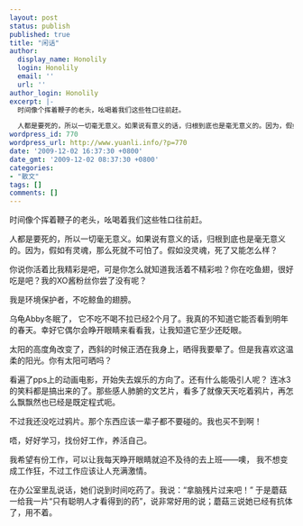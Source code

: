 ```yaml
---
layout: post
status: publish
published: true
title: "闲话"
author:
  display_name: Honolily
  login: Honolily
  email: ''
  url: ''
author_login: Honolily
excerpt: |-
  时间像个挥着鞭子的老头，吆喝着我们这些牲口往前赶。

  人都是要死的，所以一切毫无意义。如果说有意义的话，归根到底也是毫无意义的。因为，假如有灵魂，那么死就不可怕了。假如没灵魂，死了又能怎么样？
wordpress_id: 770
wordpress_url: http://www.yuanli.info/?p=770
date: '2009-12-02 16:37:30 +0800'
date_gmt: '2009-12-02 08:37:30 +0800'
categories:
- "散文"
tags: []
comments: []
---
```

<p>时间像个挥着鞭子的老头，吆喝着我们这些牲口往前赶。</p>
<p>人都是要死的，所以一切毫无意义。如果说有意义的话，归根到底也是毫无意义的。因为，假如有灵魂，那么死就不可怕了。假如没灵魂，死了又能怎么样？<a id="more"></a><a id="more-770"></a></p>
<p>你说你活着比我精彩是吧，可是你怎么就知道我活着不精彩啦？你在吃鱼翅，很好吃是吧？我的XO酱粉丝你尝了没有呢？</p>
<p>我是环境保护者，不吃鲸鱼的翅膀。</p>
<p>乌龟Abby冬眠了， 它不吃不喝不拉已经2个月了。我真的不知道它能否看到明年的春天。幸好它偶尔会睁开眼睛来看看我，让我知道它至少还眨眼。</p>
<p>太阳的高度角改变了，西斜的时候正洒在我身上，晒得我要晕了。但是我喜欢这温柔的阳光。你有太阳可晒吗？</p>
<p>看遍了pps上的动画电影，开始失去娱乐的方向了。还有什么能吸引人呢？ 连冰3的笑料都是搞出来的了。那些感人肺腑的文艺片，看多了就像天天吃着鸦片，再怎么飘飘然也已经是既定程式呃。</p>
<p>不过我还没吃过鸦片。那个东西应该一辈子都不要碰的。我也买不到啊！</p>
<p>唔，好好学习，找份好工作，养活自己。</p>
<p>我希望有份工作，可以让我每天睁开眼睛就迫不及待的去上班&mdash;&mdash;噢， 我不想变成工作狂，不过工作应该让人充满激情。</p>
<p>在办公室里乱说话，她们说到时间吃药了。我说：&ldquo;拿脑残片过来吧！&rdquo; 于是蘑菇一给我一片&ldquo;只有聪明人才看得到的药&rdquo;，说非常好用的说；蘑菇三说她已经有抗体了，用不着。</p>
